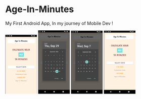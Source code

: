 # Age-In-Minutes
My First Android App, In my journey of Mobile Dev !

<p float="left">
  <img src="images/interface_1.png" width="100" />
  <img src="images/interface_2.png" width="100" /> 
  <img src="images/interface_3.png" width="100" />   
  <img src="images/interface_4.png" width="100" /> 
</p>


